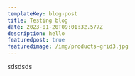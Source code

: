 ```yaml
---
templateKey: blog-post
title: Testing blog
date: 2023-01-20T09:01:32.577Z
description: hello
featuredpost: true
featuredimage: /img/products-grid3.jpg
---
```

s﻿dsdsds